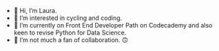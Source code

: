 - 👋 Hi, I’m Laura.
- 👀 I’m interested in cycling and coding.
- 🌱 I’m currently on Front End Developer Path on Codecademy and also keen to revise Python for Data Science.
- 💞️ I’m not much a fan of collaboration. 🙃

<!---
llcollett/llcollett is a ✨ special ✨ repository because its `README.md` (this file) appears on your GitHub profile.
You can click the Preview link to take a look at your changes.
--->
